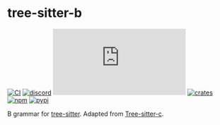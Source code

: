 # tree-sitter-b

[![CI][ci]](https://github.com/tree-sitter/tree-sitter-c/actions/workflows/ci.yml)
[![discord][discord]](https://discord.gg/w7nTvsVJhm)
[![matrix][matrix]](https://matrix.to/#/#tree-sitter-chat:matrix.org)
[![crates][crates]](https://crates.io/crates/tree-sitter-c)
[![npm][npm]](https://www.npmjs.com/package/tree-sitter-c)
[![pypi][pypi]](https://pypi.org/project/tree-sitter-c)

B grammar for [tree-sitter](https://github.com/tree-sitter/tree-sitter).
Adapted from [Tree-sitter-c](https://github.com/tree-sitter/tree-sitter-c).

[ci]: https://img.shields.io/github/actions/workflow/status/tree-sitter/tree-sitter-c/ci.yml?logo=github&label=CI
[discord]: https://img.shields.io/discord/1063097320771698699?logo=discord&label=discord
[matrix]: https://img.shields.io/matrix/tree-sitter-chat%3Amatrix.org?logo=matrix&label=matrix
[npm]: https://img.shields.io/npm/v/tree-sitter-c?logo=npm
[crates]: https://img.shields.io/crates/v/tree-sitter-c?logo=rust
[pypi]: https://img.shields.io/pypi/v/tree-sitter-c?logo=pypi&logoColor=ffd242
